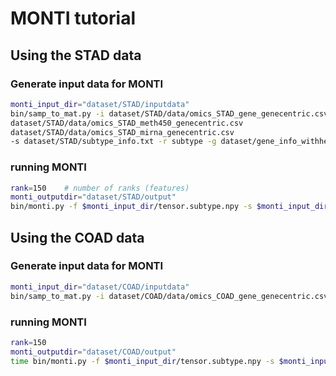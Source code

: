 # MONTI tutorial


## Using the STAD data

### Generate input data for MONTI
``` bash
monti_input_dir="dataset/STAD/inputdata"
bin/samp_to_mat.py -i dataset/STAD/data/omics_STAD_gene_genecentric.csv  
dataset/STAD/data/omics_STAD_meth450_genecentric.csv  
dataset/STAD/data/omics_STAD_mirna_genecentric.csv  
-s dataset/STAD/subtype_info.txt -r subtype -g dataset/gene_info_withheader.txt  -o $monti_input_dir
```

### running MONTI
``` bash
rank=150	# number of ranks (features)
monti_outputdir="dataset/STAD/output"
bin/monti.py -f $monti_input_dir/tensor.subtype.npy -s $monti_input_dir/sampinfo_subtype.txt -g $monti_input_dir/geneinfo_subtype.txt -r $rank -o $monti_outputdir --plot
```

## Using the COAD data

### Generate input data for MONTI
``` bash
monti_input_dir="dataset/COAD/inputdata"
bin/samp_to_mat.py -i dataset/COAD/data/omics_COAD_gene_genecentric.csv dataset/COAD/data/omics_COAD_meth450_genecentric.csv dataset/COAD/data/omics_COAD_mirna_genecentric.csv -s dataset/COAD/data/subtype_info.txt -r subtype -g dataset/gene_info_withheader.txt  -o $monti_input_dir
```

### running MONTI
``` bash
rank=150
monti_outputdir="dataset/COAD/output"
time bin/monti.py -f $monti_input_dir/tensor.subtype.npy -s $monti_input_dir/sampinfo_subtype.txt -g $monti_input_dir/geneinfo_subtype.txt -r $rank -o $monti_outputdir --plot
```

